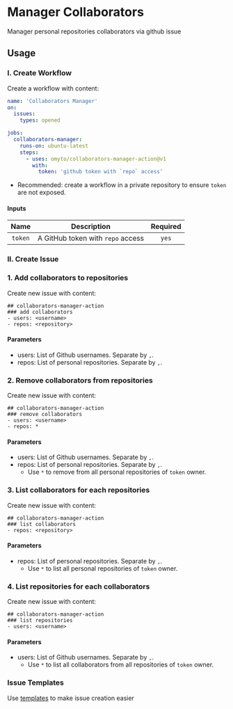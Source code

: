 # Manager Collaborators

Manager personal repositories collaborators via github issue

## Usage

### I. Create Workflow

Create a workflow with content:

```yaml
name: 'Collaborators Manager'
on:
  issues:
    types: opened

jobs:
  collaborators-manager:
    runs-on: ubuntu-latest
    steps:
      - uses: omyto/collaborators-manager-action@v1
        with:
          token: 'github token with `repo` access'
```

- Recommended: create a workflow in a private repository to ensure `token` are not exposed.

#### Inputs

| Name    | Description                       | Required |
|:-------:|:---------------------------------:|:--------:|
| `token` | A GitHub token with `repo` access | `yes`    |

### II. Create Issue

### 1. Add collaborators to repositories

Create new issue with content:

```
## collaborators-manager-action
### add collaborators
- users: <username>
- repos: <repository>
```

#### Parameters
- users: List of Github usernames. Separate by `,`.
- repos: List of personal repositories. Separate by `,`.

### 2. Remove collaborators from repositories

Create new issue with content:

```
## collaborators-manager-action
### remove collaborators
- users: <username>
- repos: *
```

#### Parameters
- users: List of Github usernames. Separate by `,`.
- repos: List of personal repositories. Separate by `,`.
  + Use `*` to remove from all personal repositories of `token` owner.

### 3. List collaborators for each repositories

Create new issue with content:

```
## collaborators-manager-action
### list collaborators
- repos: <repository>
```

#### Parameters
- repos: List of personal repositories. Separate by `,`.
  + Use `*` to list all personal repositories of `token` owner.

### 4. List repositories for each collaborators

Create new issue with content:

```
## collaborators-manager-action
### list repositories
- users: <username>
```

#### Parameters
- users: List of Github usernames. Separate by `,`.
  + Use `*` to list all collaborators from all repositories of `token` owner.

### Issue Templates

Use [templates](https://github.com/omyto/collaborators-manager-action/tree/main/ISSUE_TEMPLATE) to make issue creation easier
